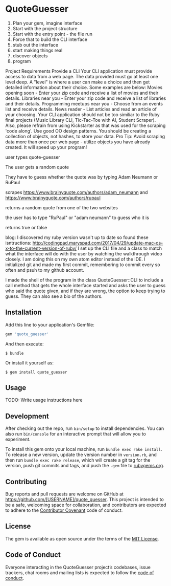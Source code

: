 # QuoteGuesser

1. Plan your gem, imagine interface
2. Start with the project structure
3. Start with the entry point - the file run
4. Force that to build the CLI interface
5. stub out the interface
6. start making things real
7. discover objects
8. program

Project Requirements
Provide a CLI
Your CLI application must provide access to data from a web page.
The data provided must go at least one level deep. A "level" is where a user can make a choice and then get detailed information about their choice. Some examples are below:
Movies opening soon - Enter your zip code and receive a list of movies and their details.
Libraries near you - Enter your zip code and receive a list of libraries and their details.
Programming meetups near you - Choose from an events list and receive details.
News reader - List articles and read an article of your choosing.
Your CLI application should not be too similiar to the Ruby final projects (Music Library CLI, Tic-Tac-Toe with AI, Student Scraper). Also, please refrain from using Kickstarter as that was used for the scraping 'code along'.
Use good OO design patterns. You should be creating a collection of objects, not hashes, to store your data. Pro Tip: Avoid scraping data more than once per web page - utilize objects you have already created. It will speed up your program!

user types quote-guesser

The user gets a random quote

They have to guess whether the quote was by typing Adam Neumann or RuPaul

scrapes https://www.brainyquote.com/authors/adam_neumann and https://www.brainyquote.com/authors/rupaul

returns a random quote from one of the two websites

the user has to type "RuPaul" or "adam neumann" to guess who it is

returns true or false


blog:
I discovered my ruby version wasn't up to date so found these isntructions: http://codingpad.maryspad.com/2017/04/29/update-mac-os-x-to-the-current-version-of-ruby/
I set up the CLI file and a class to match what the interface will do with the user by watching the walkthrough video closely. I am doing this on my own atom editor instead of the IDE. I initialized git and made my first commit, remembering to commit every so often and psuh to my github account.

I made the shell of the program in the class QuoteGuesser::CLI to include a call method that gets the whole interface started and asks the user to guess who said the quote given, and if they are wrong, the option to keep trying to guess. They can also see a bio of the authors.

## Installation

Add this line to your application's Gemfile:

```ruby
gem 'quote_guesser'
```

And then execute:

    $ bundle

Or install it yourself as:

    $ gem install quote_guesser

## Usage

TODO: Write usage instructions here

## Development

After checking out the repo, run `bin/setup` to install dependencies. You can also run `bin/console` for an interactive prompt that will allow you to experiment.

To install this gem onto your local machine, run `bundle exec rake install`. To release a new version, update the version number in `version.rb`, and then run `bundle exec rake release`, which will create a git tag for the version, push git commits and tags, and push the `.gem` file to [rubygems.org](https://rubygems.org).

## Contributing

Bug reports and pull requests are welcome on GitHub at https://github.com/[USERNAME]/quote_guesser. This project is intended to be a safe, welcoming space for collaboration, and contributors are expected to adhere to the [Contributor Covenant](http://contributor-covenant.org) code of conduct.

## License

The gem is available as open source under the terms of the [MIT License](https://opensource.org/licenses/MIT).

## Code of Conduct

Everyone interacting in the QuoteGuesser project’s codebases, issue trackers, chat rooms and mailing lists is expected to follow the [code of conduct](https://github.com/[USERNAME]/quote_guesser/blob/master/CODE_OF_CONDUCT.md).
